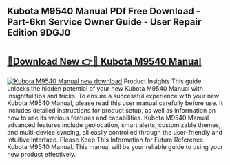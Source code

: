 ## Kubota M9540 Manual PDf Free Download - Part-6kn Service Owner Guide - User Repair Edition 9DGJ0

# <h2><a href="http://bc91090.oget.top/?id=Kubota+M9540+Manual">🔗Download New 👉🔴 Kubota M9540 Manual</a></h2>

[![Kubota M9540 Manual new download](https://i.imgur.com/5g1atiW.png)](http://bc91090.oget.top/?id=Kubota+M9540+Manual)
Product Insights This guide unlocks the hidden potential of your new Kubota M9540 Manual with insightful tips and tricks. To ensure a successful experience with your new Kubota M9540 Manual, please read this user manual carefully before use. It includes detailed instructions for product setup, as well as information on how to use its various features and capabilities. Kubota M9540 Manual advanced features include geolocation, smart alerts, customizable themes, and multi-device syncing, all easily controlled through the user-friendly and intuitive interface. Please Keep This Information for Future Reference Kubota M9540 Manual. This manual will be your reliable guide to using your new product effectively.

